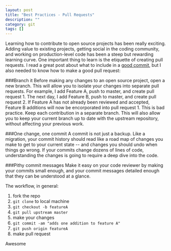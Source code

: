 ```yaml
---
layout: post
title: "Best Practices - Pull Requests"
description: ""
category: git
tags: []
---
```


Learning how to contribute to open source projects has been really exciting. Adding value to existing projects, getting social in the coding community, and working on production-level code has been a steep but rewarding learning curve. One important thing to learn is the etiquette of creating pull requests. I read a great post about what to include in a [good commit](http://dev.solita.fi/2013/07/04/whats-in-a-good-commit.html), but I also needed to know how to make a good pull request:

###Branch it
Before making any changes to an open source project, open a new branch. This will allow you to isolate your changes into separate pull requests. For example, I add Feature A, push to master, and create pull request 1. The next day, I add Feature B, push to master, and create pull request 2. If Feature A has not already been reviewed and accepted, Feature B additions will now be encorporated into pull request 1. This is bad practice. Keep each contribution in a separate branch. This will also allow you to keep your current branch up to date with the upstream repository, without affecting your previous work.


###One change, one commit
A commit is not just a backup. Like a migration, your commit history should read like a road map of changes you make to get to your current state -- and changes you should undo when things go wrong. If your commits change dozens of lines of code, understanding the changes is going to require a deep dive into the code.

###Pithy commit messages
Make it easy on your code reviewer by making your commits small enough, and your commit messages detailed enough that they can be understood at a glance.

The workflow, in general:

<ol>
  <li>fork the repo</li>
  <li><code>git clone</code> to local machine</li>
  <li><code>git checkout -b featureA</code></li>
  <li><code>git pull upstream master</code></li>
  <li>make your changes</li>
  <li><code>git commit -am "adds one addition to feature A"</code></li>
  <li><code>git push origin featureA</code></li>
  <li>make pull request</li>
</ol>

Awesome